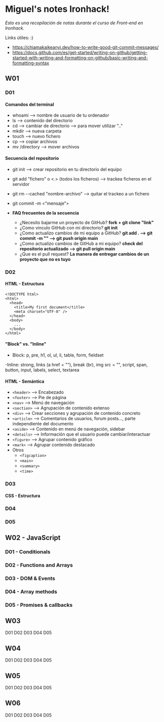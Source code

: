 # Miguel's notes Ironhack!

_Esto es una recopilación de notas durante el curso de Front-end en Ironhack._

Links útiles: :)

- https://chiamakaikeanyi.dev/how-to-write-good-git-commit-messages/
- https://docs.github.com/es/get-started/writing-on-github/getting-started-with-writing-and-formatting-on-github/basic-writing-and-formatting-syntax

## W01

### D01

#### Comandos del terminal

- whoami --> nombre de usuario de tu ordenador
- ls --> contenido del directorio
- cd --> cambiar de directorio --> para mover utilizar ".."
- mkdir --> nueva carpeta
- touch --> nuevo fichero
- cp --> copiar archivos
- mv /directory --> mover archivos

#### Secuencia del repositorio

- git init --> crear repositorio en tu directorio del equipo
- git add "fichero" o <.> (todos los ficheros) --> trackea ficheros en el servidor
- git rm --cached "nombre-archivo" --> quitar el trackeo a un fichero
- git commit -m <"mensaje">

- **FAQ frecuentes de la secuencia**
  - ¿Necesito bajarme un proyecto de GitHub? **fork + git clone "link"**
  - ¿Como vinculo GitHub con mi directorio? **git init**
  - ¿Como actualizo cambios de mi equipo a GitHub? **git add . --> git commit -m "" --> git push origin main**
  - ¿Como actualizo cambios de GitHub a mi equipo? **check del repositorio actualizado --> git pull origin main**
  - ¿Que es el pull request? **La manera de entregar cambios de un proyecto que no es tuyo**

### D02

#### HTML - Estructura

```
<!DOCTYPE html>
<html>
  <head>
    <title>My first document</title>
    <meta charset="UTF-8" />
  </head>
  <body>
    ...
  </body>
</html>
```

#### "Block" vs. "Inline"

- Block: p, pre, h1, ol, ul, li, table, form, fieldset

-Inline: strong, links (a href = ""), break (br), img src = "", script, span, button, input, labels, select, textarea

#### HTML - Semántica

- `<header>` --> Encabezado
- `<footer>` --> Pie de página
- `<nav>` --> Menú de navegación
- `<section>` --> Agrupación de contenido extenso
- `<div>` --> Crear secciones y agrupación de contenido concreto
- `<article>` --> Comentarios de usuarios, forum posts..., parte independiente del documento
- `<aside>` --> Contenido en menú de navegación, sidebar
- `<details>` --> Información que el usuario puede cambiar/interactuar
- `<figure>` --> Agrupar contenido gráfico
- `<mark>` --> Agrupar contenido destacado
- Otros
  - `<figcaption>`
  - `<main>`
  - `<summary>`
  - `<time>`

### D03

#### CSS - Estructura

### D04

### D05

## W02 - JavaScript

### D01 - Conditionals

### D02 - Functions and Arrays

### D03 - DOM & Events

### D04 - Array methods

### D05 - Promises & callbacks

## W03

D01
D02
D03
D04
D05

## W04

D01
D02
D03
D04
D05

## W05

D01
D02
D03
D04
D05

## W06

D01
D02
D03
D04
D05
